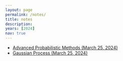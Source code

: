```yaml
---
layout: page
permalink: /notes/
title: notes
description:
years: [2024]
nav: true
---
```


- <a href="/assets/pdf/Advanced_Probabilistic_Methods_March_25.pdf">Advanced Probabilistic Methods (March 25, 2024)</a>
- <a href="/assets/pdf/Gaussian Process_March_25.pdf">Gaussian Process (March 25, 2024)</a>

